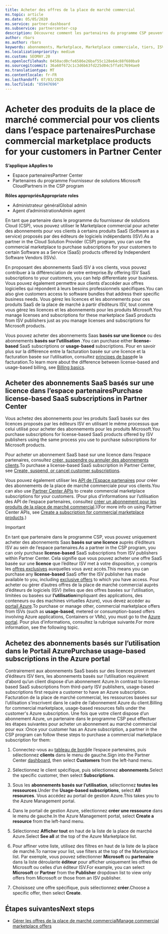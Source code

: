 ```yaml
---
title: Acheter des offres de la place de marché commercial
ms.topic: article
ms.date: 05/05/2020
ms.service: partner-dashboard
ms.subservice: partnercenter-csp
description: Découvrez comment les partenaires du programme CSP peuvent utiliser le Marketplace de l’espace partenaires pour permettre aux clients d’acheter des offres SaaS auprès d’éditeurs de logiciels indépendants.
author: rbars
ms.author: rbars
keywords: abonnements, Marketplace, Marketplace commerciale, tiers, ISV, offres SaaS, programme de fournisseur de solutions Cloud, acheter une offre, acheter un abonnement
ms.localizationpriority: medium
ms.custom: SEOMAY.20
ms.openlocfilehash: 0450acd0cfe6586e26baf55c128e64c88f680ba9
ms.sourcegitcommit: 36a60f672c1c3d6b63fd225d04c5ffa917694ae0
ms.translationtype: MT
ms.contentlocale: fr-FR
ms.lasthandoff: 07/03/2020
ms.locfileid: "85947696"
---
```

# <a name="purchase-commercial-marketplace-products-for-your-customers-in-partner-center"></a><span data-ttu-id="b58d7-104">Acheter des produits de la place de marché commercial pour vos clients dans l’espace partenaires</span><span class="sxs-lookup"><span data-stu-id="b58d7-104">Purchase commercial marketplace products for your customers in Partner Center</span></span>

<span data-ttu-id="b58d7-105">**S’applique à**</span><span class="sxs-lookup"><span data-stu-id="b58d7-105">**Applies to**</span></span>

- <span data-ttu-id="b58d7-106">Espace partenaires</span><span class="sxs-lookup"><span data-stu-id="b58d7-106">Partner Center</span></span>
- <span data-ttu-id="b58d7-107">Partenaires du programme Fournisseur de solutions Microsoft Cloud</span><span class="sxs-lookup"><span data-stu-id="b58d7-107">Partners in the CSP program</span></span>

<span data-ttu-id="b58d7-108">**Rôles appropriés**</span><span class="sxs-lookup"><span data-stu-id="b58d7-108">**Appropriate roles**</span></span>

- <span data-ttu-id="b58d7-109">Administrateur général</span><span class="sxs-lookup"><span data-stu-id="b58d7-109">Global admin</span></span>
- <span data-ttu-id="b58d7-110">Agent d’administration</span><span class="sxs-lookup"><span data-stu-id="b58d7-110">Admin agent</span></span>

<span data-ttu-id="b58d7-111">En tant que partenaire dans le programme du fournisseur de solutions Cloud (CSP), vous pouvez utiliser le Marketplace commercial pour acheter des abonnements pour vos clients à certains produits SaaS (Software as a service) proposés par des éditeurs de logiciels indépendants (ISV).</span><span class="sxs-lookup"><span data-stu-id="b58d7-111">As a partner in the Cloud Solution Provider (CSP) program, you can use the commercial marketplace to purchase subscriptions for your customers to certain Software as a Service (SaaS) products offered by Independent Software Vendors (ISVs).</span></span> 

<span data-ttu-id="b58d7-112">En proposant des abonnements SaaS ISV à vos clients, vous pouvez contribuer à la différenciation de votre entreprise.</span><span class="sxs-lookup"><span data-stu-id="b58d7-112">By offering ISV SaaS subscriptions to your customers, you can help differentiate your business.</span></span> <span data-ttu-id="b58d7-113">Vous pouvez également permettre aux clients d’accéder aux offres logicielles qui répondent à leurs besoins professionnels spécifiques.</span><span class="sxs-lookup"><span data-stu-id="b58d7-113">You can also give customers access to software bundles that address their specific business needs.</span></span> <span data-ttu-id="b58d7-114">Vous gérez les licences et les abonnements pour ces produits SaaS de la place de marché à partir d’éditeurs ISV, tout comme vous gérez les licences et les abonnements pour les produits Microsoft.</span><span class="sxs-lookup"><span data-stu-id="b58d7-114">You manage licenses and subscriptions for these marketplace SaaS products from ISV publishers just as you manage licenses and subscriptions for Microsoft products.</span></span>

<span data-ttu-id="b58d7-115">Vous pouvez acheter des abonnements Saas **basés sur une licence** ou des abonnements **basés sur l’utilisation** .</span><span class="sxs-lookup"><span data-stu-id="b58d7-115">You can purchase either **license-based** SaaS subscriptions or **usage-based** subscriptions.</span></span> <span data-ttu-id="b58d7-116">Pour en savoir plus sur la différence entre la facturation basée sur une licence et la facturation basée sur l’utilisation, consultez [principes de base](billing-basics.md)de la facturation.</span><span class="sxs-lookup"><span data-stu-id="b58d7-116">To learn more about the difference between license-based and usage-based billing, see [Billing basics](billing-basics.md).</span></span>

## <a name="purchase-license-based-saas-subscriptions-in-partner-center"></a><span data-ttu-id="b58d7-117">Acheter des abonnements SaaS basés sur une licence dans l’espace partenaires</span><span class="sxs-lookup"><span data-stu-id="b58d7-117">Purchase license-based SaaS subscriptions in Partner Center</span></span>

<span data-ttu-id="b58d7-118">Vous achetez des abonnements pour les produits SaaS basés sur des licences proposés par les éditeurs ISV en utilisant le même processus que celui utilisé pour acheter des abonnements pour les produits Microsoft.</span><span class="sxs-lookup"><span data-stu-id="b58d7-118">You purchase subscriptions for license-based SaaS products offered by ISV publishers using the same process you use to purchase subscriptions for Microsoft products.</span></span>

<span data-ttu-id="b58d7-119">Pour acheter un abonnement SaaS basé sur une licence dans l’espace partenaires, consultez [créer, suspendre ou annuler des abonnements clients](create-a-new-subscription.md#create-a-new-subscription).</span><span class="sxs-lookup"><span data-stu-id="b58d7-119">To purchase a license-based SaaS subscription in Partner Center, see [Create, suspend, or cancel customer subscriptions](create-a-new-subscription.md#create-a-new-subscription).</span></span>

<span data-ttu-id="b58d7-120">Vous pouvez également utiliser les [API de l’Espace partenaires](https://docs.microsoft.com/partner-center/develop/) pour créer des abonnements de la place de marché commerciale pour vos clients.</span><span class="sxs-lookup"><span data-stu-id="b58d7-120">You can also use [Partner Center APIs](https://docs.microsoft.com/partner-center/develop/) to create commercial marketplace subscriptions for your customers.</span></span> <span data-ttu-id="b58d7-121">(Pour plus d’informations sur l’utilisation des API de l’espace partenaires, consultez [créer un abonnement pour les produits de la place de marché commercial](https://docs.microsoft.com/partner-center/develop/create-subscription-azure-marketplace-products).)</span><span class="sxs-lookup"><span data-stu-id="b58d7-121">(For more info on using Partner Center APIs, see [Create a subscription for commercial marketplace products](https://docs.microsoft.com/partner-center/develop/create-subscription-azure-marketplace-products).)</span></span>

>[!IMPORTANT]
> <span data-ttu-id="b58d7-122">En tant que partenaire dans le programme CSP, vous pouvez uniquement acheter des abonnements Saas **basés sur une licence** auprès d’éditeurs ISV au sein de l’espace partenaires.</span><span class="sxs-lookup"><span data-stu-id="b58d7-122">As a partner in the CSP program, you can only purchase **license-based** SaaS subscriptions from ISV publishers within Partner Center.</span></span> <span data-ttu-id="b58d7-123">Cela signifie que vous pouvez acheter une offre SaaS basée sur une **licence** que l’éditeur ISV met à votre disposition, y compris les [offres exclusives](csp-commercial-marketplace-discover.md#learn-about-marketplace-exclusive-offers) auxquelles vous avez accès.</span><span class="sxs-lookup"><span data-stu-id="b58d7-123">This means you can purchase any **license-based** SaaS offer the ISV publisher has made available to you, including [exclusive offers](csp-commercial-marketplace-discover.md#learn-about-marketplace-exclusive-offers) to which you have access.</span></span> <span data-ttu-id="b58d7-124">Pour acheter ou gérer d’autres offres de la place de marché commercial auprès d’éditeurs de logiciels (ISV) (telles que des offres basées sur l’utilisation, limitées ou basées sur **l’utilisation**impliquant des applications, des conteneurs ou des machines virtuelles Azure), vous devez accéder au [portail Azure](https://portal.azure.com/).</span><span class="sxs-lookup"><span data-stu-id="b58d7-124">To purchase or manage other, commercial marketplace offers from ISVs (such as **usage-based**, metered or consumption-based offers involving Azure applications, Containers or VMs), you must go to the [Azure portal](https://portal.azure.com/).</span></span> <span data-ttu-id="b58d7-125">Pour plus d’informations, consultez la rubrique suivante.</span><span class="sxs-lookup"><span data-stu-id="b58d7-125">For more information, see the following topic.</span></span>

## <a name="purchase-usage-based-subscriptions-in-the-azure-portal"></a><span data-ttu-id="b58d7-126">Achetez des abonnements basés sur l’utilisation dans le Portail Azure</span><span class="sxs-lookup"><span data-stu-id="b58d7-126">Purchase usage-based subscriptions in the Azure portal</span></span>

<span data-ttu-id="b58d7-127">Contrairement aux abonnements SaaS basés sur des licences provenant d’éditeurs ISV tiers, les abonnements basés sur l’utilisation requièrent d’abord qu’un client dispose d’un abonnement Azure.</span><span class="sxs-lookup"><span data-stu-id="b58d7-127">In contrast to license-based SaaS subscriptions from third-party ISV publishers, usage-based subscriptions first require a customer to have an Azure subscription.</span></span> <span data-ttu-id="b58d7-128">Facturation de la place de marché commercial, les ressources basées sur l’utilisation s’inscrivent dans le cadre de l’abonnement Azure du client.</span><span class="sxs-lookup"><span data-stu-id="b58d7-128">Billing for commercial marketplace, usage-based resources falls under the customer's Azure subscription.</span></span> <span data-ttu-id="b58d7-129">Une fois que votre client dispose d’un abonnement Azure, un partenaire dans le programme CSP peut effectuer les étapes suivantes pour acheter un abonnement au marché commercial pour eux :</span><span class="sxs-lookup"><span data-stu-id="b58d7-129">Once your customer has an Azure subscription, a partner in the CSP program can follow these steps to purchase a commercial marketplace subscription for them:</span></span>

1. <span data-ttu-id="b58d7-130">Connectez-vous au [tableau de bord](https://partner.microsoft.com/dashboard)de l’espace partenaires, puis sélectionnez **clients** dans le menu de gauche.</span><span class="sxs-lookup"><span data-stu-id="b58d7-130">Sign into the Partner Center [dashboard](https://partner.microsoft.com/dashboard), then select **Customers** from the left-hand menu.</span></span>

2. <span data-ttu-id="b58d7-131">Sélectionnez le client spécifique, puis sélectionnez **abonnements**.</span><span class="sxs-lookup"><span data-stu-id="b58d7-131">Select the specific customer, then select **Subscriptions**.</span></span>  

3. <span data-ttu-id="b58d7-132">Sous les **abonnements basés sur l’utilisation**, sélectionnez **toutes les ressources**.</span><span class="sxs-lookup"><span data-stu-id="b58d7-132">Under the **Usage-based subscriptions**, select **All resources**.</span></span> <span data-ttu-id="b58d7-133">Vous accédez au portail de gestion Azure.</span><span class="sxs-lookup"><span data-stu-id="b58d7-133">This takes you to the Azure Management portal.</span></span>

4. <span data-ttu-id="b58d7-134">Dans le portail de gestion Azure, sélectionnez **créer une ressource** dans le menu de gauche.</span><span class="sxs-lookup"><span data-stu-id="b58d7-134">In the Azure Management portal, select **Create a resource** from the left-hand menu.</span></span>

5. <span data-ttu-id="b58d7-135">Sélectionnez **Afficher tout** en haut de la liste de la place de marché Azure.</span><span class="sxs-lookup"><span data-stu-id="b58d7-135">Select **See all** at the top of the Azure Marketplace list.</span></span>

6. <span data-ttu-id="b58d7-136">Pour affiner votre liste, utilisez des filtres en haut de la liste de la place de marché.</span><span class="sxs-lookup"><span data-stu-id="b58d7-136">To narrow your list, use filters at the top of the Marketplace list.</span></span> <span data-ttu-id="b58d7-137">Par exemple, vous pouvez sélectionner **Microsoft** ou **partenaire** dans la liste déroulante **éditeur** pour afficher uniquement les offres de Microsoft ou celles d’un éditeur ISV.</span><span class="sxs-lookup"><span data-stu-id="b58d7-137">For example, you can select **Microsoft** or **Partner** from the **Publisher** dropdown list to view only offers from Microsoft or those from an ISV publisher.</span></span>

7. <span data-ttu-id="b58d7-138">Choisissez une offre spécifique, puis sélectionnez **créer**.</span><span class="sxs-lookup"><span data-stu-id="b58d7-138">Choose a specific offer, then select **Create**.</span></span>

## <a name="next-steps"></a><span data-ttu-id="b58d7-139">Étapes suivantes</span><span class="sxs-lookup"><span data-stu-id="b58d7-139">Next steps</span></span>

- [<span data-ttu-id="b58d7-140">Gérer les offres de la place de marché commercial</span><span class="sxs-lookup"><span data-stu-id="b58d7-140">Manage commercial marketplace offers</span></span>](csp-commercial-marketplace-purchase.md)